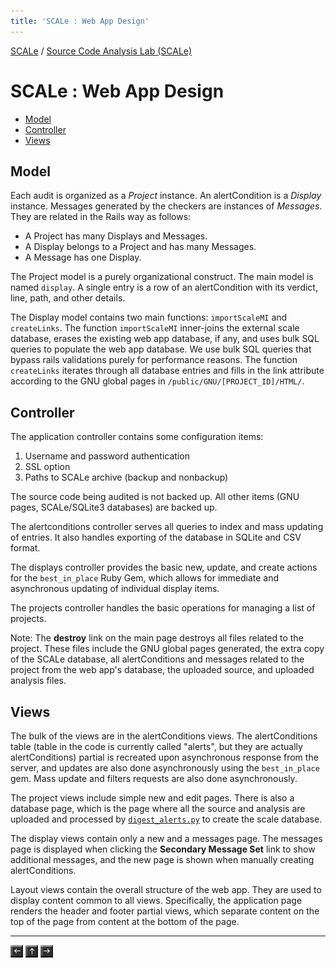 ```yaml
---
title: 'SCALe : Web App Design'
---
```

[SCALe](index.md) / [Source Code Analysis Lab (SCALe)](Welcome.md)
<!-- <legal> -->
<!-- SCALe version r.6.2.2.2.A -->
<!--  -->
<!-- Copyright 2020 Carnegie Mellon University. -->
<!--  -->
<!-- NO WARRANTY. THIS CARNEGIE MELLON UNIVERSITY AND SOFTWARE ENGINEERING -->
<!-- INSTITUTE MATERIAL IS FURNISHED ON AN "AS-IS" BASIS. CARNEGIE MELLON -->
<!-- UNIVERSITY MAKES NO WARRANTIES OF ANY KIND, EITHER EXPRESSED OR -->
<!-- IMPLIED, AS TO ANY MATTER INCLUDING, BUT NOT LIMITED TO, WARRANTY OF -->
<!-- FITNESS FOR PURPOSE OR MERCHANTABILITY, EXCLUSIVITY, OR RESULTS -->
<!-- OBTAINED FROM USE OF THE MATERIAL. CARNEGIE MELLON UNIVERSITY DOES NOT -->
<!-- MAKE ANY WARRANTY OF ANY KIND WITH RESPECT TO FREEDOM FROM PATENT, -->
<!-- TRADEMARK, OR COPYRIGHT INFRINGEMENT. -->
<!--  -->
<!-- Released under a MIT (SEI)-style license, please see COPYRIGHT file or -->
<!-- contact permission@sei.cmu.edu for full terms. -->
<!--  -->
<!-- [DISTRIBUTION STATEMENT A] This material has been approved for public -->
<!-- release and unlimited distribution.  Please see Copyright notice for -->
<!-- non-US Government use and distribution. -->
<!--  -->
<!-- DM19-1274 -->
<!-- </legal> -->

SCALe : Web App Design
=======================

-   [Model](#model)
-   [Controller](#controller)
-   [Views](#views)

## Model

Each audit is organized as a *Project* instance. An alertCondition is a
*Display* instance. Messages generated by the checkers are instances
of *Messages*. They are related in the Rails way as follows:

-   A Project has many Displays and Messages.
-   A Display belongs to a Project and has many Messages.
-   A Message has one Display.

The Project model is a purely organizational construct. The main model
is named `display`. A single entry is a
row of an alertCondition with its verdict, line, path, and other details.

The Display model contains two main
functions: `importScaleMI` and `createLinks`. The
function `importScaleMI` inner-joins the external scale database, erases
the existing web app database, if any, and uses bulk SQL queries to
populate the web app database. We use bulk SQL queries that bypass rails
validations purely for performance reasons. The
function `createLinks` iterates through all database entries and fills
in the link attribute according to the GNU global pages
in `/public/GNU/[PROJECT_ID]/HTML/`.

## Controller

The application controller contains some configuration items:

1.  Username and password authentication
2.  SSL option
3.  Paths to SCALe archive (backup and nonbackup)

The source code being audited is not backed up. All other items (GNU
pages, SCALe/SQLite3 databases) are backed up.

The alertconditions controller serves all queries to index and mass updating
of entries. It also handles exporting of the database in SQLite and CSV
format.

The displays controller provides the basic new, update, and create
actions for the `best_in_place` Ruby Gem, which allows for immediate and
asynchronous updating of individual display items.

The projects controller handles the basic operations for managing a list
of projects.

Note: The **destroy** link on the main page destroys all files related
to the project. These files include the GNU global pages generated, the
extra copy of the SCALe database, all alertConditions and messages related
to the project from the web app's database, the uploaded source, and
uploaded analysis files.

## Views

The bulk of the views are in the alertConditions views. The alertConditions
table (table in the code is currently called "alerts", but they are actually
alertConditions) partial is recreated upon asynchronous response from the
server, and updates are also done asynchronously using the `best_in_place` gem.
Mass update and filters requests are also done asynchronously.

The project views include simple new and edit pages. There is also a
database page, which is the page where all the source and analysis are
uploaded and processed by [`digest_alerts.py`](Back-End-Script-Design.md#digest\_alerts.py) to create the
scale database.

The display views contain only a new and a messages page. The messages
page is displayed when clicking the **Secondary Message Set** link to
show additional messages, and the new page is shown when manually
creating alertConditions.

Layout views contain the overall structure of the web app. They are used
to display content common to all views. Specifically, the application
page renders the header and footer partial views, which separate content
on the top of the page from content at the bottom of the page.

------------------------------------------------------------------------

[![](attachments/arrow_left.png)](Audit-Instructions.md)
[![](attachments/arrow_up.png)](Welcome.md)
[![](attachments/arrow_right.png)](Back-End-Script-Design.md)
